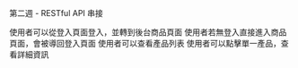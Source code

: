 第二週 - RESTful API 串接

使用者可以從登入頁面登入，並轉到後台商品頁面
使用者若無登入直接進入商品頁面，會被導回登入頁面
使用者可以查看產品列表
使用者可以點擊單一產品，查看詳細資訊
